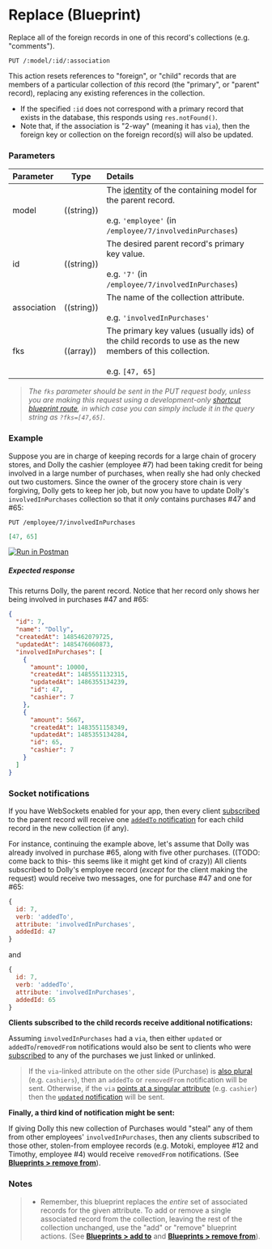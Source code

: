 # Replace (Blueprint)

Replace all of the foreign records in one of this record's collections (e.g. "comments").

```usage
PUT /:model/:id/:association
```

This action resets references to "foreign", or "child" records that are members of a particular collection of _this_ record (the "primary", or "parent" record), replacing any existing references in the collection.

+ If the specified `:id` does not correspond with a primary record that exists in the database, this responds using `res.notFound()`.
+ Note that, if the association is "2-way" (meaning it has `via`), then the foreign key or collection on the foreign record(s) will also be updated.


### Parameters

 Parameter                          | Type                                    | Details
:-----------------------------------| --------------------------------------- |:---------------------------------
 model          | ((string))   | The [identity](http://sailsjs.com/documentation/concepts/models-and-orm/model-settings#?identity) of the containing model for the parent record.<br/><br/>e.g. `'employee'` (in `/employee/7/involvedinPurchases`)
 id                | ((string))    | The desired parent record's primary key value.<br/><br/>e.g. `'7'` (in `/employee/7/involvedInPurchases`)
 association       | ((string))                             | The name of the collection attribute.<br/><br/>e.g. `'involvedInPurchases'`
 fks | ((array))    | The primary key values (usually ids) of the child records to use as the new members of this collection.<br/><br/>e.g. `[47, 65]`

> _The `fks` parameter should be sent in the PUT request body, unless you are making this request using a development-only [shortcut blueprint route](http://sailsjs.com/documentation/concepts/blueprints/blueprint-routes#?shortcut-routes), in which case you can simply include it in the query string as `?fks=[47,65]`._

### Example
Suppose you are in charge of keeping records for a large chain of grocery stores, and Dolly the cashier (employee #7) had been taking credit for being involved in a large number of purchases, when really she had only checked out two customers. Since the owner of the grocery store chain is very forgiving, Dolly gets to keep her job, but now you have to update Dolly's `involvedInPurchases` collection so that it _only_ contains purchases #47 and #65:

`PUT /employee/7/involvedInPurchases`

```json
[47, 65]
```

[![Run in Postman](https://s3.amazonaws.com/postman-static/run-button.png)](https://www.getpostman.com/run-collection/96217d0d747e536e49a4)

##### Expected response

This returns Dolly, the parent record.  Notice that her record only shows her being involved in purchases #47 and #65:

```json
{
  "id": 7,
  "name": "Dolly",
  "createdAt": 1485462079725,
  "updatedAt": 1485476060873,
  "involvedInPurchases": [
    {
      "amount": 10000,
      "createdAt": 1485551132315,
      "updatedAt": 1486355134239,
      "id": 47,
      "cashier": 7
    },
    {
      "amount": 5667,
      "createdAt": 1483551158349,
      "updatedAt": 1485355134284,
      "id": 65,
      "cashier": 7
    }
  ]
}
```

### Socket notifications
If you have WebSockets enabled for your app, then every client [subscribed](http://sailsjs.com/documentation/reference/web-sockets/resourceful-pub-sub) to the parent record will receive one [`addedTo` notification](http://sailsjs.com/documentation/reference/blueprint-api/add-to#?socket-notifications) for each child record in the new collection (if any).

For instance, continuing the example above, let's assume that Dolly was already involved in purchase #65, along with five other purchases. ((TODO: come back to this- this seems like it might get kind of crazy)) All clients subscribed to Dolly's employee record (_except_ for the client making the request) would receive two messages, one for purchase #47 and one for #65:

```javascript
{
  id: 7,
  verb: 'addedTo',
  attribute: 'involvedInPurchases',
  addedId: 47
}
```

and

```javascript
{
  id: 7,
  verb: 'addedTo',
  attribute: 'involvedInPurchases',
  addedId: 65
}
```

**Clients subscribed to the child records receive additional notifications:**

Assuming `involvedInPurchases` had a `via`, then either `updated` or `addedTo`/`removedFrom` notifications would also be sent to clients who were [subscribed](http://sailsjs.com/documentation/reference/web-sockets/resourceful-pub-sub) to any of the purchases we just linked or unlinked.

> If the `via`-linked attribute on the other side (Purchase) is [also plural](http://sailsjs.com/documentation/concepts/models-and-orm/associations/many-to-many) (e.g. `cashiers`), then an `addedTo` or `removedFrom` notification will be sent. Otherwise, if the `via` [points at a singular attribute](http://sailsjs.com/documentation/concepts/models-and-orm/associations/one-to-many) (e.g. `cashier`) then the [`updated` notification](http://sailsjs.com/documentation/reference/blueprint-api/update#?socket-notifications) will be sent.

**Finally, a third kind of notification might be sent:**

If giving Dolly this new collection of Purchases would "steal" any of them from other employees' `involvedInPurchases`, then any clients subscribed to those other, stolen-from employee records (e.g. Motoki, employee #12 and Timothy, employee #4) would receive `removedFrom` notifications. (See [**Blueprints > remove from**](http://sailsjs.com/documentation/reference/blueprint-api/remove-from#?socket-notifications)).


### Notes

> + Remember, this blueprint replaces the _entire_ set of associated records for the given attribute.  To add or remove a single associated record from the collection, leaving the rest of the collection unchanged, use the "add" or "remove" blueprint actions. (See [**Blueprints > add to**](http://sailsjs.com/documentation/reference/blueprint-api/add-to) and [**Blueprints > remove from**](http://sailsjs.com/documentation/reference/blueprint-api/remove-from)).


<docmeta name="displayName" value="replace">
<docmeta name="pageType" value="endpoint">
